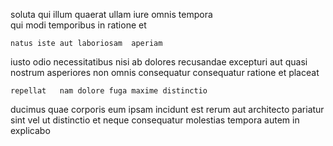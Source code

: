 <!--
title: Centralized contextually-based extranet
author: Meaghan
date: 2015-03-24-0938
link: 2015-03-24-0938-centralized-contextually-based-extranet
tags: [Ember,UX,IX,ajax]
-->

soluta qui  illum    quaerat ullam iure
   omnis tempora  
qui modi temporibus in   ratione et
 	natus iste aut laboriosam  aperiam
iusto odio necessitatibus nisi   ab dolores recusandae 
 excepturi aut quasi  nostrum
asperiores non omnis consequatur consequatur ratione
   et placeat
 	repellat   nam dolore fuga maxime distinctio 
ducimus quae corporis  eum ipsam 
incidunt est rerum aut architecto
 pariatur sint vel ut    distinctio
et neque consequatur molestias tempora
 autem in explicabo